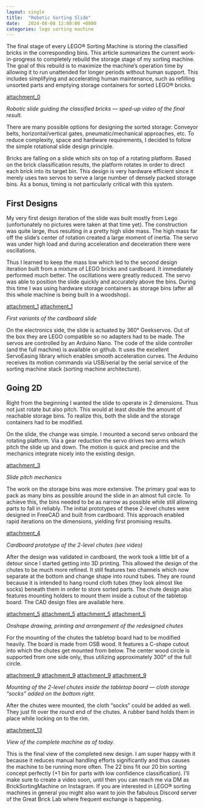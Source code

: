 ```yaml
---
layout: single
title:  "Robotic Sorting Slide"
date:   2024-08-08 12:00:00 +0000
categories: lego sorting machine
---
```


The final stage of every LEGO® Sorting Machine is storing the classified bricks in the corresponding bins. This article summarizes the current work-in-progress to completely rebuild the storage stage of my sorting machine. The goal of this rebuild is to maximize the machine’s operation time by allowing it to run unattended for longer periods without human support. This includes simplifying and accelerating human maintenance, such as refilling unsorted parts and emptying storage containers for sorted LEGO® bricks.

[attachment_0](attachment)

*Robotic slide guiding the classified bricks — sped-up video of the final result.*


There are many possible options for designing the sorted storage: Conveyor belts, horizontal/vertical gates, pneumatic/mechanical approaches, etc. To reduce complexity, space and hardware requirements, I decided to follow the simple rotational slide design principle.

Bricks are falling on a slide which sits on top of a rotating platform. Based on the brick classification results, the platform rotates in order to direct each brick into its target bin. This design is very hardware efficient since it merely uses two servos to serve a large number of densely packed storage bins. As a bonus, timing is not particularly critical with this system.

## First Designs

My very first design iteration of the slide was built mostly from Lego (unfortunately no pictures were taken at that time yet). The construction was quite large, thus resulting in a pretty high slide mass. The high mass far off the slide’s center of rotation created a large moment of inertia. The servo was under high load and during acceleration and deceleration there were oscillations.

Thus I learned to keep the mass low which led to the second design iteration built from a mixture of LEGO bricks and cardboard. It immediately performed much better. The oscillations were greatly reduced. The servo was able to position the slide quickly and accurately above the bins. During this time I was using hardware storage containers as storage bins (after all this whole machine is being built in a woodshop).

[attachment_1](attachment)
[attachment_1](attachment)

*First variants of the cardboard slide*

On the electronics side, the slide is actuated by 360° Geekservos. Out of the box they are LEGO compatible so no adapters had to be made. The servos are controlled by an Arduino Nano. The code of the slide controller (and the full machine) is available on github. It uses the excellent ServoEasing library which enables smooth acceleration curves. The Arduino receives its motion commands via USB/serial by the serial service of the sorting machine stack (sorting machine architecture).

## Going 2D

Right from the beginning I wanted the slide to operate in 2 dimensions. Thus not just rotate but also pitch. This would at least double the amount of reachable storage bins. To realize this, both the slide and the storage containers had to be modified.

On the slide, the change was simple. I mounted a second servo onboard the rotating platform. Via a gear reduction the servo drives two arms which pitch the slide up and down. The motion is quick and precise and the mechanics integrate nicely into the existing design.

[attachment_3](attachment)

*Slide pitch mechanics*

The work on the storage bins was more extensive. The primary goal was to pack as many bins as possible around the slide in an almost full circle. To achieve this, the bins needed to be as narrow as possible while still allowing parts to fall in reliably. The initial prototypes of these 2-level chutes were designed in FreeCAD and built from cardboard. This approach enabled rapid iterations on the dimensions, yielding first promising results.

[attachment_4](attachment)

*Cardboard prototype of the 2-level chutes (see video)*

After the design was validated in cardboard, the work took a little bit of a detour since I started getting into 3D printing. This allowed the design of the chutes to be much more refined. It still features two channels which now separate at the bottom and change shape into round tubes. They are round because it is intended to hang round cloth tubes (they look almost like socks) beneath them in order to store sorted parts. The chute design also features mounting holders to mount them inside a cutout of the tabletop board. The CAD design files are available here.

[attachment_5](attachment)
[attachment_5](attachment)
[attachment_5](attachment)
[attachment_5](attachment)

*Onshape drawing, printing and arrangement of the redesigned chutes*

For the mounting of the chutes the tabletop board had to be modified heavily. The board is made from OSB wood. It features a C-shape cutout into which the chutes get mounted from below. The center wood circle is supported from one side only, thus utilizing approximately 300° of the full circle.

[attachment_9](attachment)
[attachment_9](attachment)
[attachment_9](attachment)
[attachment_9](attachment)

*Mounting of the 2-level chutes inside the tabletop board — cloth storage “socks” added on the bottom right.*

After the chutes were mounted, the cloth “socks” could be added as well. They just fit over the round end of the chutes. A rubber band holds them in place while locking on to the rim.

[attachment_13](attachment)

*View of the complete machine as of today.*

This is the final view of the completed new design. I am super happy with it because it reduces manual handling efforts significantly and thus causes the machine to be running more often. The 22 bins fit our 20 bin sorting concept perfectly (+1 bin for parts with low confidence classification). I'll make sure to create a video soon, until then you can reach me via DM as BrickSortingMachine on Instagram. If you are interested in LEGO® sorting machines in general you might also want to join the fabulous Discord server of the Great Brick Lab where frequent exchange is happening.
